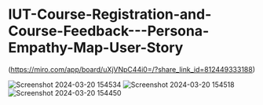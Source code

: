 # IUT-Course-Registration-and-Course-Feedback---Persona-Empathy-Map-User-Story

(https://miro.com/app/board/uXjVNpC44i0=/?share_link_id=812449333188)

![Screenshot 2024-03-20 154534](https://github.com/sakib404/IUT-Course-Registration-and-Course-Feedback---Persona-Empathy-Map-User-Story/assets/62664582/717cc090-eb46-43a9-9858-137b1e0e3d8b)
![Screenshot 2024-03-20 154518](https://github.com/sakib404/IUT-Course-Registration-and-Course-Feedback---Persona-Empathy-Map-User-Story/assets/62664582/394ff5a3-a56d-4747-a5e4-046bdfaca7e8)
![Screenshot 2024-03-20 154450](https://github.com/sakib404/IUT-Course-Registration-and-Course-Feedback---Persona-Empathy-Map-User-Story/assets/62664582/967626f3-805a-438f-9d1a-9a62016bbb9d)
